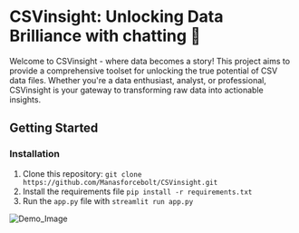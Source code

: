 # CSVinsight: Unlocking Data Brilliance with chatting 🌟

Welcome to CSVinsight - where data becomes a story! This project aims to provide a comprehensive toolset for unlocking the true potential of CSV data files. Whether you're a data enthusiast, analyst, or professional, CSVinsight is your gateway to transforming raw data into actionable insights.

## Getting Started 

### Installation 
1. Clone this repository:
`git clone https://github.com/Manasforcebolt/CSVinsight.git`
2. Install the requirements file
`pip install -r requirements.txt`
3. Run the `app.py` file with
`streamlit run app.py`


![Demo_Image](https://drive.google.com/file/d/1mtlW-qY8rjjzAeN87G2z7GjRs3s_tYdN/view?usp=drive_link)
